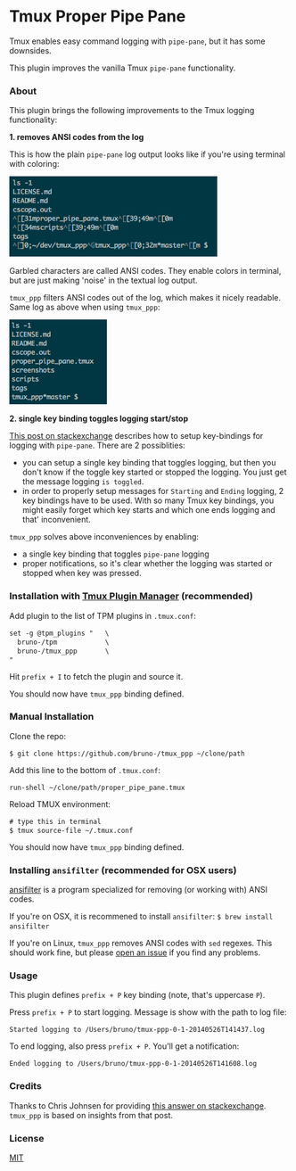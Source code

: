 # Tmux Proper Pipe Pane

Tmux enables easy command logging with `pipe-pane`, but it has some downsides.

This plugin improves the vanilla Tmux `pipe-pane` functionality.

### About

This plugin brings the following improvements to the Tmux logging
functionality:

**1. removes ANSI codes from the log**

This is how the plain `pipe-pane` log output looks like if you're using
terminal with coloring:

![garbled log output](/screenshots/garbled_log_output.png)

Garbled characters are called ANSI codes. They enable colors in terminal, but
are just making 'noise' in the textual log output.

`tmux_ppp` filters ANSI codes out of the log, which makes it nicely readable.
Same log as above when using `tmux_ppp`:

![tmux_ppp log output](/screenshots/tmux_ppp_log_output.png)

**2. single key binding toggles logging start/stop**

[This post on stackexchange](http://unix.stackexchange.com/a/10259) describes
how to setup key-bindings for logging with `pipe-pane`. There are 2
possiblities:
- you can setup a single key binding that toggles logging, but then you don't
  know if the toggle key started or stopped the logging. You just get the
  message logging `is toggled`.
- in order to properly setup messages for `Starting` and `Ending` logging, 2
  key bindings have to be used. With so many Tmux key bindings, you might
  easily forget which key starts and which one ends logging and that'
  inconvenient.

`tmux_ppp` solves above inconveniences by enabling:
- a single key binding that toggles `pipe-pane` logging
- proper notifications, so it's clear whether the logging was started or
  stopped when key was pressed.

### Installation with [Tmux Plugin Manager](https://github.com/bruno-/tpm) (recommended)

Add plugin to the list of TPM plugins in `.tmux.conf`:

    set -g @tpm_plugins "   \
      bruno-/tpm            \
      bruno-/tmux_ppp       \
    "

Hit `prefix + I` to fetch the plugin and source it.

You should now have `tmux_ppp` binding defined.

### Manual Installation

Clone the repo:

    $ git clone https://github.com/bruno-/tmux_ppp ~/clone/path

Add this line to the bottom of `.tmux.conf`:

    run-shell ~/clone/path/proper_pipe_pane.tmux

Reload TMUX environment:

    # type this in terminal
    $ tmux source-file ~/.tmux.conf

You should now have `tmux_ppp` binding defined.

### Installing `ansifilter` (recommended for OSX users)

[ansifilter](http://www.andre-simon.de/doku/ansifilter/en/ansifilter.php)
is a program specialized for removing (or working with) ANSI codes.

If you're on OSX, it is recommened to install `ansifilter`:
`$ brew install ansifilter`

If you're on Linux, `tmux_ppp` removes ANSI codes with `sed` regexes. This
should work fine, but please [open an issue](/issues) if you find any problems.

### Usage

This plugin defines `prefix + P` key binding (note, that's uppercase `P`).

Press `prefix + P` to start logging. Message is show with the path to log file:

    Started logging to /Users/bruno/tmux-ppp-0-1-20140526T141437.log

To end logging, also press `prefix + P`. You'll get a notification:

    Ended logging to /Users/bruno/tmux-ppp-0-1-20140526T141608.log

### Credits

Thanks to Chris Johnsen for providing
[this answer on stackexchange](http://unix.stackexchange.com/a/10259).
`tmux_ppp` is based on insights from that post.

### License

[MIT](LICENSE.md)
